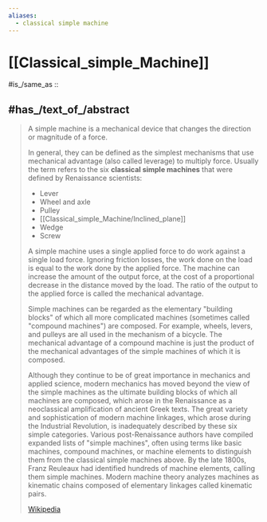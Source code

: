 ```yaml
---
aliases:
  - classical simple machine
---
```


# [[Classical_simple_Machine]] 

#is_/same_as :: 

## #has_/text_of_/abstract 

> A simple machine is a mechanical device 
> that changes the direction or magnitude of a force. 
> 
> In general, they can be defined as the simplest mechanisms 
> that use mechanical advantage (also called leverage) to multiply force. 
> Usually the term refers to the six **classical simple machines** 
> that were defined by Renaissance scientists:
> - Lever
> - Wheel and axle
> - Pulley
> - [[Classical_simple_Machine/Inclined_plane]] 
> - Wedge
> - Screw
>
> A simple machine uses a single applied force to do work against a single load force. Ignoring friction losses, the work done on the load is equal to the work done by the applied force. The machine can increase the amount of the output force, at the cost of a proportional decrease in the distance moved by the load. The ratio of the output to the applied force is called the mechanical advantage.
>
> Simple machines can be regarded as the elementary "building blocks" of which all more complicated machines (sometimes called "compound machines") are composed. For example, wheels, levers, and pulleys are all used in the mechanism of a bicycle. The mechanical advantage of a compound machine is just the product of the mechanical advantages of the simple machines of which it is composed.
>
> Although they continue to be of great importance in mechanics and applied science, modern mechanics has moved beyond the view of the simple machines as the ultimate building blocks of which all machines are composed, which arose in the Renaissance as a neoclassical amplification of ancient Greek texts. The great variety and sophistication of modern machine linkages, which arose during the Industrial Revolution, is inadequately described by these six simple categories. Various post-Renaissance authors have compiled expanded lists of "simple machines", often using terms like basic machines, compound machines, or machine elements to distinguish them from the classical simple machines above. By the late 1800s, Franz Reuleaux had identified hundreds of machine elements, calling them simple machines. Modern machine theory analyzes machines as kinematic chains composed of elementary linkages called kinematic pairs.
>
> [Wikipedia](https://en.wikipedia.org/wiki/Simple%20machine) 


